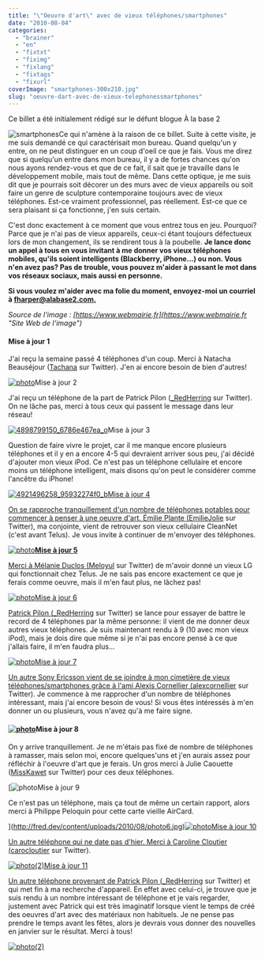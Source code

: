 ```yaml
---
title: "\"Oeuvre d'art\" avec de vieux téléphones/smartphones"
date: "2010-08-04"
categories: 
  - "brainer"
  - "en"
  - "fixtxt"
  - "fiximg"
  - "fixlang"
  - "fixtags"
  - "fixurl"
coverImage: "smartphones-300x210.jpg"
slug: "oeuvre-dart-avec-de-vieux-telephonessmartphones"
---
```


Ce billet a été initialement rédigé sur le défunt blogue À la base 2

![](images/smartphones-300x210.jpg "smartphones")Ce qui n'amène à la raison de ce billet. Suite à cette visite, je me suis demandé ce qui caractérisait mon bureau. Quand quelqu'un y entre, on ne peut distinguer en un coup d'oeil ce que je fais. Vous me direz que si quelqu'un entre dans mon bureau, il y a de fortes chances qu'on nous ayons rendez-vous et que de ce fait, il sait que je travaille dans le développement mobile, mais tout de même. Dans cette optique, je me suis dit que je pourrais soit décorer un des murs avec de vieux appareils ou soit faire un genre de sculpture contemporaine toujours avec de vieux téléphones. Est-ce vraiment professionnel, pas réellement. Est-ce que ce sera plaisant si ça fonctionne, j'en suis certain.

C'est donc exactement à ce moment que vous entrez tous en jeu. Pourquoi? Parce que je n'ai pas de vieux appareils, ceux-ci étant toujours défectueux lors de mon changement, ils se rendirent tous à la poubelle. **Je lance donc un appel à tous en vous invitant à me donner vos vieux téléphones mobiles, qu'ils soient intelligents (Blackberry, iPhone...) ou non. Vous n'en avez pas? Pas de trouble, vous pouvez m'aider à passant le mot dans vos réseaux sociaux, mais aussi en personne.**

**Si vous voulez m'aider avec ma folie du moment, envoyez-moi un courriel à [fharper@alabase2.com.](mailto:fharper@oocz.net)**

_Source de l'image : [https://www.webmairie.fr](https://www.webmairie.fr "Site Web de l'image")_

#### Mise à jour 1

J'ai reçu la semaine passé 4 téléphones d'un coup. Merci à Natacha Beauséjour ([Tachana](https://twitter.com/Tachana "Compte Twitter de Natacha Beauséjour") sur Twitter). J'en ai encore besoin de bien d'autres!

[![](images/photo.jpg "photo")](http://fred.dev/content/uploads/2010/08/photo.jpg)Mise à jour 2

J'ai reçu un téléphone de la part de Patrick Pilon ([\_RedHerring](https://twitter.com/_redherring "Compte Twitter de Patrick Pilon") sur Twitter). On ne lâche pas, merci à tous ceux qui passent le message dans leur réseau!

[![](images/4898799150_6786e467ea_o.jpg "4898799150_6786e467ea_o")](http://fred.dev/content/uploads/2010/08/4898799150_6786e467ea_o.jpg)Mise à jour 3

Question de faire vivre le projet, car il me manque encore plusieurs téléphones et il y en a encore 4-5 qui devraient arriver sous peu, j'ai décidé d'ajouter mon vieux iPod. Ce n'est pas un téléphone cellulaire et encore moins un téléphone intelligent, mais disons qu'on peut le considérer comme l'ancêtre du iPhone!

[![](images/4921496258_95932274f0_b.jpg "4921496258_95932274f0_b")Mise à jour 4](http://fred.dev/content/uploads/2010/08/4921496258_95932274f0_b.jpg)

[On se rapproche tranquillement d'un nombre de téléphones potables pour commencer à penser à une oeuvre d'art. Émilie Plante (](http://fred.dev/content/uploads/2010/08/4921496258_95932274f0_b.jpg)[EmilieJolie](https://twitter.com/EmilieJolie "Compte Twitter d'Émilie Plante") sur Twitter), ma conjointe, vient de retrouver son vieux cellulaire CleanNet (c'est avant Telus). Je vous invite à continuer de m'envoyer des téléphones.

[![](images/photo1.jpg "photo")**Mise à jour 5**](http://fred.dev/content/uploads/2010/08/photo1.jpg)

[Merci à Mélanie Duclos (](http://fred.dev/content/uploads/2010/08/photo1.jpg)[Meloyul](https://twitter.com/Meloyul "Compte Twitter de Mélanie Duclos") sur Twitter) de m'avoir donné un vieux LG qui fonctionnait chez Telus. Je ne sais pas encore exactement ce que je ferais comme oeuvre, mais il m'en faut plus, ne lâchez pas!

[![](images/photo2.jpg "photo")Mise à jour 6](http://fred.dev/content/uploads/2010/08/photo2.jpg)

[Patrick Pilon (](http://fred.dev/content/uploads/2010/08/photo2.jpg)[\_RedHerring](https://twitter.com/_redherring "Compte Twitter de Patrick Pilon") sur Twitter) se lance pour essayer de battre le record de 4 téléphones par la même personne: il vient de me donner deux autres vieux téléphones. Je suis maintenant rendu à 9 (10 avec mon vieux iPod), mais je dois dire que même si je n'ai pas encore pensé à ce que j'allais faire, il m'en faudra plus...

[![](images/photo3.jpg "photo")Mise à jour 7](http://fred.dev/content/uploads/2010/08/photo3.jpg)

[Un autre Sony Ericsson vient de se joindre à mon cimetière de vieux téléphones/smartphones grâce à l'ami Alexis Cornellier (](http://fred.dev/content/uploads/2010/08/photo3.jpg)[alexcornellier](https://twitter.com/alexcornellier "Compte Twitter d'Alexis Cornellier") sur Twitter). Je commence à me rapprocher d'un nombre de téléphones intéressant, mais j'ai encore besoin de vous! Si vous êtes intéressés à m'en donner un ou plusieurs, vous n'avez qu'à me faire signe.

#### [![](images/photo4.jpg "photo")](http://fred.dev/content/uploads/2010/08/photo4.jpg)Mise à jour 8

On y arrive tranquillement. Je ne m'étais pas fixé de nombre de téléphones à ramasser, mais selon moi, encore quelques'uns et j'en aurais assez pour réfléchir à l'oeuvre d'art que je ferais. Un gros merci à Julie Caouette ([MissKawet](https://twitter.com/MissKawet "Compte Twitter de Julie Caouette") sur Twitter) pour ces deux téléphones.

[![](images/photo6.jpg "photo")Mise à jour 9

Ce n'est pas un téléphone, mais ça tout de même un certain rapport, alors merci à Philippe Peloquin pour cette carte vieille AirCard.

](http://fred.dev/content/uploads/2010/08/photo6.jpg)[![](images/photo7.jpg "photo")Mise à jour 10](http://fred.dev/content/uploads/2010/08/photo7.jpg)

[Un autre téléphone qui ne date pas d'hier. Merci à Caroline Cloutier (](http://fred.dev/content/uploads/2010/08/photo7.jpg)[carocloutier](https://twitter.com/carocloutier "Compte Twitter de Caroline Cloutier") sur Twitter).

[![](images/photo21.jpg "photo(2)")Mise à jour 11](http://fred.dev/content/uploads/2010/08/photo21.jpg)

[Un autre téléphone provenant de Patrick Pilon (](http://fred.dev/content/uploads/2010/08/photo21.jpg)[\_RedHerring](https://twitter.com/_RedHerring "Compte Twitter de Patrick Pilon") sur Twitter) et qui met fin à ma recherche d'appareil. En effet avec celui-ci, je trouve que je suis rendu à un nombre intéressant de téléphone et je vais regarder, justement avec Patrick qui est très imaginatif lorsque vient le temps de créé des oeuvres d'art avec des matériaux non habituels. Je ne pense pas prendre le temps avant les fêtes, alors je devrais vous donner des nouvelles en janvier sur le résultat. Merci à tous!

[![](images/photo22-300x225.jpg "photo(2)")](http://fred.dev/content/uploads/2010/08/photo22.jpg)
